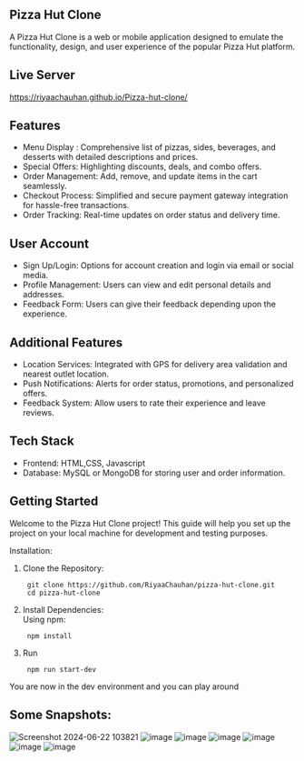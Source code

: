 
## Pizza Hut Clone

A Pizza Hut Clone is a web or mobile application designed to emulate the functionality, design, and user experience of the popular Pizza Hut platform. 

## Live Server

https://riyaachauhan.github.io/Pizza-hut-clone/

## Features

- Menu Display : Comprehensive list of pizzas, sides, beverages, and desserts with detailed descriptions and prices.
- Special Offers: Highlighting discounts, deals, and combo offers.
- Order Management: Add, remove, and update items in the cart seamlessly.
- Checkout Process: Simplified and secure payment gateway integration for hassle-free transactions.
- Order Tracking: Real-time updates on order status and delivery time.

## User Account

- Sign Up/Login: Options for account creation and login via email or social media.
- Profile Management: Users can view and edit personal details and addresses.
- Feedback Form: Users can give their feedback depending upon the experience.
## Additional Features

- Location Services: Integrated with GPS for delivery area validation and nearest outlet location.
- Push Notifications: Alerts for order status, promotions, and personalized offers.
- Feedback System: Allow users to rate their experience and leave reviews.
## Tech Stack

- Frontend: HTML,CSS, Javascript 
- Database: MySQL or MongoDB for storing user and order information.
## Getting Started

Welcome to the Pizza Hut Clone project! This guide will help you set up the project on your local machine for development and testing purposes.

Installation:

1) Clone the Repository:

        git clone https://github.com/RiyaaChauhan/pizza-hut-clone.git
        cd pizza-hut-clone

2) Install Dependencies:   
    Using npm:

        npm install

3) Run

        npm run start-dev

You are now in the dev environment and you can play around

## Some Snapshots:
![Screenshot 2024-06-22 103821](https://github.com/RiyaaChauhan/Pizza-hut-clone/assets/93031225/9657affa-9ca4-4132-a5ac-ae4a174743cf)
![image](https://github.com/RiyaaChauhan/Pizza-hut-clone/assets/93031225/5badbd46-9ea6-4205-92ff-ebc3cad0c9cb)
![image](https://github.com/RiyaaChauhan/Pizza-hut-clone/assets/93031225/c29b9e2e-aef8-4a2e-955e-14937ba2e4c2)
![image](https://github.com/RiyaaChauhan/Pizza-hut-clone/assets/93031225/150ea66f-ef2f-49ea-b17d-5d05670bf7ba)
![image](https://github.com/RiyaaChauhan/Pizza-hut-clone/assets/93031225/c9137980-3213-48b1-8df0-6891d0ad5244)
![image](https://github.com/RiyaaChauhan/Pizza-hut-clone/assets/93031225/d2fd7a05-56b9-453e-8cf3-1d041f217094)
![image](https://github.com/RiyaaChauhan/Pizza-hut-clone/assets/93031225/ac8874c3-5aba-41d9-944f-7939cdb13816)







